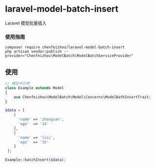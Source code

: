 # laravel-model-batch-insert
Laravel 模型批量插入

### 使用指南

```
composer require chenfeizhou/laravel-model-batch-insert
php artisan vendor:publish --provider="Chenfeizhou\ModelBatch\ModelBatchServiceProvider"
```

## 使用
```php
// 模型中引用
class Example extends Model
{
    use Chenfeizhou\ModelBatch\Model\Concerns\ModelBathInsertTrait;
}

$data = [
    [
      'name' => 'zhangsan',
      'age'  => '14'
    ],
    [
      'name' => 'lisi',
      'age'  => '15'
    ]
 ];

Example::batchInsert($data);
```

